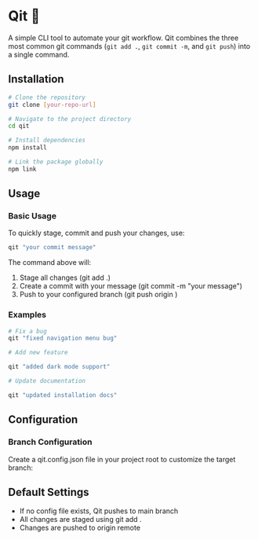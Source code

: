 # Qit 🚀

A simple CLI tool to automate your git workflow. Qit combines the three most common git commands (`git add .`, `git commit -m`, and `git push`) into a single command.

## Installation

```bash
# Clone the repository
git clone [your-repo-url]

# Navigate to the project directory
cd qit

# Install dependencies
npm install

# Link the package globally
npm link
```

## Usage

### Basic Usage

To quickly stage, commit and push your changes, use:

```bash
qit "your commit message"
```

The command above will:

1.  Stage all changes (git add .)
2.  Create a commit with your message (git commit -m "your message")
3.  Push to your configured branch (git push origin )

### Examples

```bash
# Fix a bug
qit "fixed navigation menu bug"

# Add new feature

qit "added dark mode support"

# Update documentation

qit "updated installation docs"
```

## Configuration

### Branch Configuration

Create a qit.config.json file in your project root to customize the target branch:

## Default Settings

- If no config file exists, Qit pushes to main branch
- All changes are staged using git add .
- Changes are pushed to origin remote
